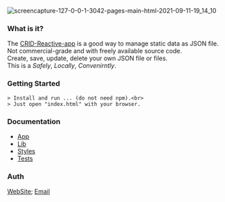 ![screencapture-127-0-0-1-3042-pages-main-html-2021-09-11-19_14_10](https://user-images.githubusercontent.com/70973663/132954428-0d235c30-5649-4769-be24-a059c3145a69.png)

### What is it?

The [CRID-Reactive-app](https://a-p-i-s.github.io/DSA) is a good way to manage static data as JSON file.<br>
Not commercial-grade and with freely available source code.<br>
Create, save, update, delete your own JSON file or files.<br>
This is a _Safely_, _Locally_, _Convenirntly_.
 
### Getting Started

```
> Install and run ... (do not need npm).<br>
> Just open "index.html" with your browser.
```

### Documentation

- [App](app/README.md)
- [Lib](lib/README.md)
- [Styles](styles/README.md)
- [Tests](tests/README.md)

### Auth

[WebSite][001];
[Email][002]

[001]: https://a-p-i-s.github.io/a-p-i-s/
[002]: mailto:alexander.poz.ur@gmail.com
